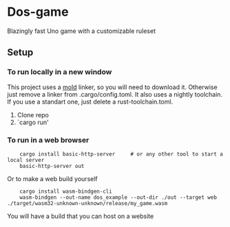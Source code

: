 # Dos-game
Blazingly fast Uno game with a customizable ruleset

## Setup

### To run locally in a new window
This project uses a [mold](https://github.com/rui314/mold) linker, so you will need to download it. Otherwise just remove a linker from .cargo/config.toml.
It also uses a nightly toolchain. If you use a standart one, just delete a rust-toolchain.toml.

1. Clone repo
2. `cargo run'

### To run in a web browser
``` rustup target install wasm32-unknown-unknown
    cargo install basic-http-server     # or any other tool to start a local server
    basic-http-server out
```

Or to make a web build yourself
``` rustup target install wasm32-unknown-unknown
    cargo install wasm-bindgen-cli
    wasm-bindgen --out-name dos_example --out-dir ./out --target web ./target/wasm32-unknown-unknown/release/my_game.wasm
```
You will have a build that you can host on a website

